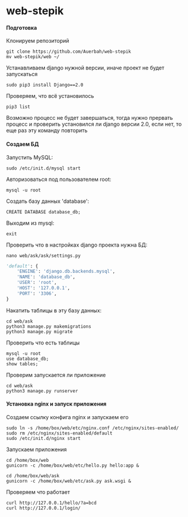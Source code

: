 ﻿# web-stepik

#### Подготовка
Клонируем репозиторий
```
git clone https://github.com/Auerbah/web-stepik
mv web-stepik/web ~/
```
Устанавливаем django нужной версии, иначе проект не будет запускаться
```
sudo pip3 install Django==2.0
```
Проверяем, что всё установилось
```
pip3 list
```
Возможно процесс не будет завершаться, тогда нужно прервать процесс и проверить установился ли django версии 2.0,
если нет, то еще раз эту команду повторить

#### Создаем БД
Запустить MySQL:
```
sudo /etc/init.d/mysql start
```
Авторизоваться под пользователем root:
```
mysql -u root
```
Создать базу данных 'database':
```
CREATE DATABASE database_db;
```
Выходим из mysql:
```
exit
```
Проверить что в настройках django проекта нужна БД:
```
nano web/ask/ask/settings.py
``` 
```python
'default': {
    'ENGINE': 'django.db.backends.mysql',
    'NAME': 'database_db',
    'USER': 'root',
    'HOST': '127.0.0.1',
    'PORT': '3306',
}
```
Накатить таблицы в эту базу данных:
```
cd web/ask
python3 manage.py makemigrations
python3 manage.py migrate
```
Проверить что есть таблицы
```
mysql -u root
use database_db;
show tables;
```
Проверим запускается ли приложение
```
cd web/ask
python3 manage.py runserver
```
#### Установка nginx и запуск приложения
Создаем ссылку конфига nginx и запускаем его
```
sudo ln -s /home/box/web/etc/nginx.conf /etc/nginx/sites-enabled/
sudo rm /etc/nginx/sites-enabled/default
sudo /etc/init.d/nginx start
```
Запускаем приложения
```
cd /home/box/web
gunicorn -c /home/box/web/etc/hello.py hello:app &

cd /home/box/web/ask
gunicorn -c /home/box/web/etc/ask.py ask.wsgi &
```
Проверяем что работает
```
curl http://127.0.0.1/hello/?a=bcd
curl http://127.0.0.1/login/
```